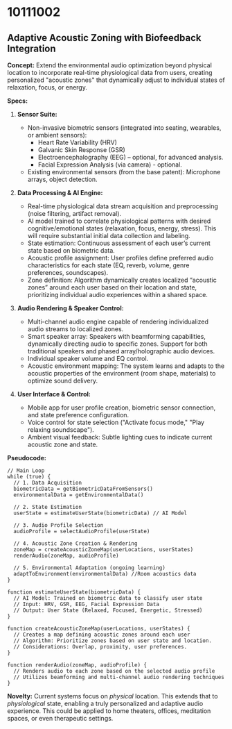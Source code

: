 # 10111002

## Adaptive Acoustic Zoning with Biofeedback Integration

**Concept:** Extend the environmental audio optimization beyond physical location to incorporate real-time physiological data from users, creating personalized "acoustic zones" that dynamically adjust to individual states of relaxation, focus, or energy.

**Specs:**

1.  **Sensor Suite:**
    *   Non-invasive biometric sensors (integrated into seating, wearables, or ambient sensors):
        *   Heart Rate Variability (HRV)
        *   Galvanic Skin Response (GSR)
        *   Electroencephalography (EEG) – optional, for advanced analysis.
        *   Facial Expression Analysis (via camera) - optional.
    *   Existing environmental sensors (from the base patent): Microphone arrays, object detection.

2.  **Data Processing & AI Engine:**
    *   Real-time physiological data stream acquisition and preprocessing (noise filtering, artifact removal).
    *   AI model trained to correlate physiological patterns with desired cognitive/emotional states (relaxation, focus, energy, stress).  This will require substantial initial data collection and labeling.
    *   State estimation:  Continuous assessment of each user’s current state based on biometric data.
    *   Acoustic profile assignment: User profiles define preferred audio characteristics for each state (EQ, reverb, volume, genre preferences, soundscapes).
    *   Zone definition:  Algorithm dynamically creates localized “acoustic zones” around each user based on their location and state, prioritizing individual audio experiences within a shared space.

3.  **Audio Rendering & Speaker Control:**
    *   Multi-channel audio engine capable of rendering individualized audio streams to localized zones.
    *   Smart speaker array: Speakers with beamforming capabilities, dynamically directing audio to specific zones. Support for both traditional speakers and phased array/holographic audio devices.
    *   Individual speaker volume and EQ control.
    *   Acoustic environment mapping: The system learns and adapts to the acoustic properties of the environment (room shape, materials) to optimize sound delivery.

4.  **User Interface & Control:**
    *   Mobile app for user profile creation, biometric sensor connection, and state preference configuration.
    *   Voice control for state selection ("Activate focus mode," "Play relaxing soundscape").
    *   Ambient visual feedback: Subtle lighting cues to indicate current acoustic zone and state.

**Pseudocode:**

```
// Main Loop
while (true) {
  // 1. Data Acquisition
  biometricData = getBiometricDataFromSensors()
  environmentalData = getEnvironmentalData()

  // 2. State Estimation
  userState = estimateUserState(biometricData) // AI Model

  // 3. Audio Profile Selection
  audioProfile = selectAudioProfile(userState)

  // 4. Acoustic Zone Creation & Rendering
  zoneMap = createAcousticZoneMap(userLocations, userStates)
  renderAudio(zoneMap, audioProfile)

  // 5. Environmental Adaptation (ongoing learning)
  adaptToEnvironment(environmentalData) //Room acoustics data
}

function estimateUserState(biometricData) {
  // AI Model: Trained on biometric data to classify user state
  // Input: HRV, GSR, EEG, Facial Expression Data
  // Output: User State (Relaxed, Focused, Energetic, Stressed)
}

function createAcousticZoneMap(userLocations, userStates) {
  // Creates a map defining acoustic zones around each user
  // Algorithm: Prioritize zones based on user state and location.
  // Considerations: Overlap, proximity, user preferences.
}

function renderAudio(zoneMap, audioProfile) {
  // Renders audio to each zone based on the selected audio profile
  // Utilizes beamforming and multi-channel audio rendering techniques
}
```

**Novelty:** Current systems focus on *physical* location. This extends that to *physiological* state, enabling a truly personalized and adaptive audio experience. This could be applied to home theaters, offices, meditation spaces, or even therapeutic settings.